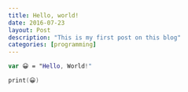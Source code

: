 ```yaml
---
title: Hello, world!
date: 2016-07-23
layout: Post
description: "This is my first post on this blog"
categories: [programming]
---
```


```swift
var 😀 = "Hello, World!"

print(😀)
```
